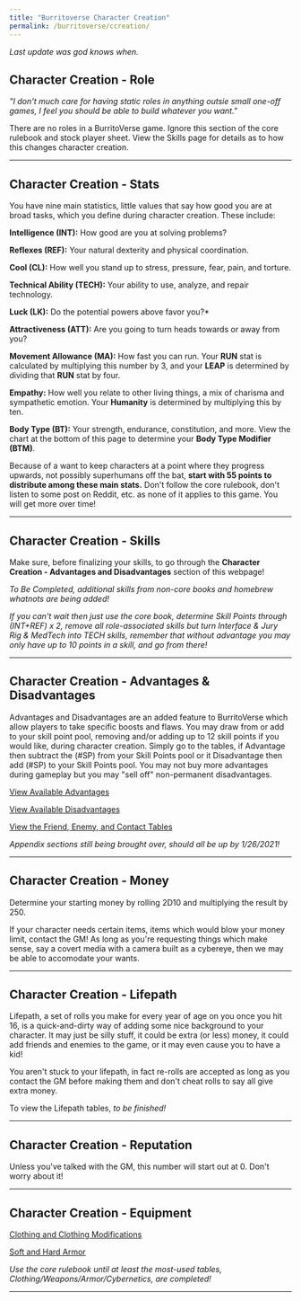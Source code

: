 ```yaml
---
title: "Burritoverse Character Creation"
permalink: /burritoverse/ccreation/
---
```


*Last update was god knows when.*

## Character Creation - Role

*"I don't much care for having static roles in anything outsie small one-off games, I feel you should be able to build whatever you want."*

There are no roles in a BurritoVerse game. Ignore this section of the core rulebook and stock player sheet. View the Skills page for details as to how this changes character creation.

----

## Character Creation - Stats

You have nine main statistics, little values that say how good you are at broad tasks, which you define during character creation. These include:

**Intelligence (INT):** How good are you at solving problems?

**Reflexes (REF):** Your natural dexterity and physical coordination.

**Cool (CL):** How well you stand up to stress, pressure, fear, pain, and torture.

**Technical Ability (TECH):** Your ability to use, analyze, and repair technology.

**Luck (LK):** Do the potential powers above favor you?*

**Attractiveness (ATT):** Are you going to turn heads towards or away from you?

**Movement Allowance (MA):** How fast you can run. Your **RUN** stat is calculated by multiplying this number by 3, and your **LEAP** is determined by dividing that **RUN** stat by four.

**Empathy:** How well you relate to other living things, a mix of charisma and sympathetic emotion. Your **Humanity** is determined by multiplying this by ten.

**Body Type (BT):** Your strength, endurance, constitution, and more. View the chart at the bottom of this page to determine your **Body Type Modifier (BTM)**.

Because of a want to keep characters at a point where they progress upwards, not possibly superhumans off the bat, **start with 55 points to distribute among these main stats.** Don't follow the core rulebook, don't listen to some post on Reddit, etc. as none of it applies to this game. You will get more over time!

----

## Character Creation - Skills

Make sure, before finalizing your skills, to go through the **Character Creation - Advantages and Disadvantages** section of this webpage!

*To Be Completed, additional skills from non-core books and homebrew whatnots are being added!*

*If you can't wait then just use the core book, determine Skill Points through (INT+REF) x 2, remove all role-associated skills but turn Interface & Jury Rig & MedTech into TECH skills, remember that without advantage you may only have up to 10 points in a skill, and go from there!*

----

## Character Creation - Advantages & Disadvantages

Advantages and Disadvantages are an added feature to BurritoVerse which allow players to take specific boosts and flaws. You may draw from or add to your skill point pool, removing and/or adding up to 12 skill points if you would like, during character creation. Simply go to the tables, if Advantage then subtract the (#SP) from your Skill Points pool or it Disadvantage then add (#SP) to your Skill Points pool. You may not buy more advantages during gameplay but you may "sell off" non-permanent disadvantages.

[View Available Advantages](https://docs.google.com/document/d/1j9NDFlP-G80zLZfFSTAyqi3PVoSjjliDU5BiIakjNdE/edit?usp=sharing)

[View Available Disadvantages](https://docs.google.com/document/d/1REj3BvO2hcfTUvVy2KOEKjCXQXv9n7SoyDV66lRFtRM/edit?usp=sharing)

[View the Friend, Enemy, and Contact Tables](https://docs.google.com/document/d/1c2_PGIUQ6I0EJpmVfX6JqyyWjxUtlI7r37oF9gRstRw/edit?usp=sharing)

*Appendix sections still being brought over, should all be up by 1/26/2021!*

---

## Character Creation - Money

Determine your starting money by rolling 2D10 and multiplying the result by 250.

If your character needs certain items, items which would blow your money limit, contact the GM! As long as you're requesting things which make sense, say a covert media with a camera built as a cybereye, then we may be able to accomodate your wants.

----

## Character Creation - Lifepath

Lifepath, a set of rolls you make for every year of age on you once you hit 16, is a quick-and-dirty way of adding some nice background to your character. It may just be silly stuff, it could be extra (or less) money, it could add friends and enemies to the game, or it may even cause you to have a kid!

You aren't stuck to your lifepath, in fact re-rolls are accepted as long as you contact the GM before making them and don't cheat rolls to say all give extra money.

To view the Lifepath tables, *to be finished!*

---

## Character Creation - Reputation

Unless you've talked with the GM, this number will start out at 0. Don't worry about it!

----

## Character Creation - Equipment

[Clothing and Clothing Modifications](https://docs.google.com/spreadsheets/d/14wzy7uvyw3JEyEWlgATxWlp-W9sFzTJPMINzpEUrK7U/edit?usp=sharing)

[Soft and Hard Armor](https://docs.google.com/spreadsheets/d/1aLGNAwCEeClvVvyd_mFHcppxvjpiVEETQvHlsbPyzAo/edit?usp=sharing)

*Use the core rulebook until at least the most-used tables, Clothing/Weapons/Armor/Cybernetics, are completed!*

----

